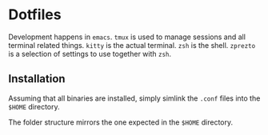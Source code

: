 # Dotfiles

Development happens in `emacs`. `tmux` is used to manage sessions and
all terminal related things. `kitty` is the actual terminal. `zsh` is
the shell. `zprezto` is a selection of settings to use together with
`zsh`.

## Installation
Assuming that all binaries are installed, simply simlink the `.conf`
files into the `$HOME` directory.

The folder structure mirrors the one expected in the `$HOME`
directory.



